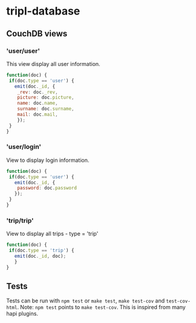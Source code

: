 # tripl-database


## CouchDB views

### 'user/user'
This view display all user information.

```javascript
function(doc) {
 if(doc.type == 'user') {
   emit(doc._id, {
	_rev: doc._rev,
	picture: doc.picture,
	name: doc.name, 
	surname: doc.surname,
	mail: doc.mail,
	});
 }
}
```
### 'user/login'
View to display login information.

```javascript
function(doc) {
 if(doc.type == 'user') {
   emit(doc._id, {
   	password: doc.password
   });
 }
}
```


### 'trip/trip'
View to display all trips - type = 'trip'


```javascript
function(doc) {
 if(doc.type == 'trip') {
   emit(doc._id, doc);
   }
}
```
## Tests

Tests can be run with `npm test` or `make test`, `make test-cov` and `test-cov-html`.
Note:  `npm test` points to `make test-cov`. This is inspired from many hapi plugins.
